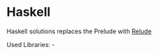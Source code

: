 # Haskell
Haskell solutions replaces the Prelude with [Relude](https://hackage.haskell.org/package/relude) 

Used Libraries: 
    - 
